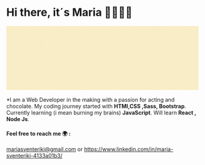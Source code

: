 # Hi there, it´s Maria 👋👩🏼‍💻

![](Maria.gif)


*I am a Web Developer in the making with a passion for acting and chocolate. 
My coding journey started with **HTMl,CSS ,Sass, Bootstrap**.
Currently learning (i mean burning my brains) **JavaScript**.
Will learn **React , Node Js**.
#### Feel free to reach me 🌍 :
mariasventeriki@gmail.com or https://www.linkedin.com/in/maria-sventeriki-4133a01b3/



